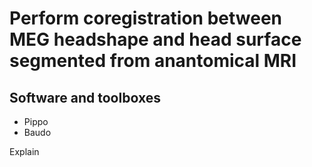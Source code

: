 # Perform coregistration between MEG headshape and head surface segmented from anantomical MRI

## Software and toolboxes

* Pippo
* Baudo

Explain